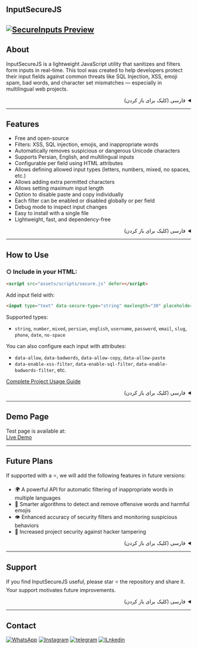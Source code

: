 
<h2 dir="ltr">InputSecureJS</h2>

[![SecureInputs Preview](http://amir8218.ir/GitHub/InputSecureJS/images/img.png)](https://github.com/Amir-Hosein-Amiri/InputSecureJS)
---

<h2 dir="ltr">About</h2>

InputSecureJS is a lightweight JavaScript utility that sanitizes and filters form inputs in real-time.
This tool was created to help developers protect their input fields against common threats like SQL Injection, XSS, emoji spam, bad words, and character set mismatches — especially in multilingual web projects.

<details dir="rtl">
<summary>فارسی (کلیک برای باز کردن)</summary> <br>

InputSecureJS یک ابزار سبک جاوااسکریپتی است که به‌صورت لحظه‌ای ورودی‌های فرم را پاک‌سازی و فیلتر می‌کند.
این ابزار برای کمک به توسعه‌دهندگان طراحی شده تا از فیلدهای ورودی در برابر تهدیدهای رایجی مانند تزریق SQL، حملات XSS، اسپم ایموجی، کلمات نامناسب و ناسازگاری کاراکترها — به‌ویژه در پروژه‌های چندزبانه — محافظت کنند.
</details>

---
<h2 dir="ltr">Features</h2>

- Free and open-source
- Filters: XSS, SQL injection, emojis, and inappropriate words
- Automatically removes suspicious or dangerous Unicode characters
- Supports Persian, English, and multilingual inputs
- Configurable per field using HTML attributes
- Allows defining allowed input types (letters, numbers, mixed, no spaces, etc.)
- Allows adding extra permitted characters
- Allows setting maximum input length
- Option to disable paste and copy individually
- Each filter can be enabled or disabled globally or per field
- Debug mode to inspect input changes
- Easy to install with a single file
- Lightweight, fast, and dependency-free



<details dir="rtl">
<summary>فارسی (کلیک برای باز کردن)</summary> <br>

- رایگان و متن‌باز
- فیلتر کردن: XSS، تزریق SQL، ایموجی، کلمات نامناسب
- حذف خودکار کاراکترهای مشکوک یا خطرناک یونیکد
- پشتیبانی از فارسی، انگلیسی و زبان‌های چندگانه
- تنظیم‌پذیر برای هر فیلد با استفاده از اتریبیوت‌های HTML
- امکان تعیین نوع ورودی مجاز (حروف، اعداد، ترکیبی، بدون فاصله و...)
- امکان تنظیم حروف یا کاراکترهای مجاز اضافه
- امکان تنظیم حداکثر تعداد کاراکتر ورودی
- امکان غیرفعال‌سازی paste و copy به‌صورت جداگانه
- امکان فعال یا غیرفعال‌سازی هر فیلتر به‌صورت سراسری یا در سطح هر فیلد
- حالت Debug برای بررسی تغییرات ورودی‌ها
- نصب آسان تنها با یک فایل
- سبک، سریع و بدون وابستگی
</details>

---
<h2 dir="ltr">How to Use</h2>

### ○ Include in your HTML:
```html
<script src="assets/scripts/secure.js" defer></script>
```

Add input field with:
```html
<input type="text" data-secure-type="string" maxlength="30" placeholder="Type letters only" />
```

Supported types:
- `string`, `number`, `mixed`, `persian`, `english`, `username`, `password`, `email`, `slug`, `phone`, `date`, `no-space`

You can also configure each input with attributes:
- `data-allow`, `data-badwords`, `data-allow-copy`, `data-allow-paste`
- `data-enable-xss-filter`, `data-enable-sql-filter`, `data-enable-badwords-filter`, etc.

<a href="https://github.com/Amir-Hosein-Amiri/InputSecureJS/blob/main/help.md" target="_blank">Complete Project Usage Guide</a>


<details dir="rtl">
<summary>فارسی (کلیک برای باز کردن)</summary> <br>

### ○ افزودن به HTML:
```html
<script src="assets/scripts/secure.js" defer></script>
```

افزودن ورودی:
```html
<input type="text" data-secure-type="string" maxlength="30" placeholder="فقط حروف مجاز" />
```

نوع‌های قابل پشتیبانی:
- `string`, `number`, `mixed`, `persian`, `english`, `username`, `password`, `email`, `slug`, `phone`, `date`, `no-space`

اتریبیوت‌های قابل پشتیبانی:
- `data-allow`, `data-badwords`, `data-allow-copy`, `data-allow-paste`
- `data-enable-xss-filter`, `data-enable-sql-filter`, `data-enable-badwords-filter`, و غیره

<a href="https://github.com/Amir-Hosein-Amiri/InputSecureJS/blob/main/help.md" target="_blank">راهنمای کامل استفاده از پروژه</a>

</details>

---
<h2 dir="ltr">Demo Page</h2>

Test page is available at:  
<a href="https://inputsecurejs.vercel.app/" target="_blank">Live Demo</a>

---
<h2 dir="ltr">Future Plans</h2>

If supported with a ⭐, we will add the following features in future versions:

- 🌍 A powerful API for automatic filtering of inappropriate words in multiple languages
- 🧠 Smarter algorithms to detect and remove offensive words and harmful emojis
- 👁️ Enhanced accuracy of security filters and monitoring suspicious behaviors
- 🔐 Increased project security against hacker tampering





<details dir="rtl">
<summary>فارسی (کلیک برای باز کردن)</summary> <br>
اگر حمایت شود ⭐، در نسخه‌های آینده این ویژگی‌ها را اضافه می‌کنیم:

- 🌍 API قدرتمند برای فیلتر خودکار کلمات نامناسب به چند زبان مختلف
- 🧠 الگوریتم هوشمندتر برای تشخیص و حذف فحش و ایموجی‌های مخرب
- 👁️ افزایش دقت فیلتر امنیتی و بررسی رفتارهای مشکوک
- 🔐 افزایش امنیت بیشتر پروژه در مقابل دستکاری هکرها
</details>

---
<h2 dir="ltr">Support</h2>

If you find InputSecureJS useful, please star ⭐ the repository and share it.  
Your support motivates future improvements.

<details dir="rtl">
<summary>فارسی (کلیک برای باز کردن)</summary> <br>

اگر InputSecureJSبراتون مفید بود لطفاً به پروژه ⭐ بدید و آن را به اشتراک بگذارید.  
حمایت شما باعث دلگرمی ماست.
</details>

---
<h2 dir="ltr">Contact</h2>

 <p dir="auto">
    <a href="https://wa.me/+989201342023" rel="nofollow"><img src="https://img.shields.io/badge/WhatsApp-url?style=for-the-badge&logo=WhatsApp&logoColor=%2325D366&color=%23082032" alt="WhatsApp" style="max-width: 100%;"></a>
    <a href="https://www.instagram.com/amir._.ea_" rel="nofollow"><img src="https://img.shields.io/badge/instagram-%23082032?style=for-the-badge&logo=instagram&logoColor=%23FD0AB6&color=%23082032" alt="Instagram" style="max-width: 100%;"></a>
    <a href="https://t.me/Ami_ea" rel="nofollow"><img src="https://img.shields.io/badge/telegram-url?style=for-the-badge&logo=telegram&logoColor=%232CA5E0&color=%23082032" alt="telegram" style="max-width: 100%;"></a>
        <a href="https://www.linkedin.com/in/amir-hosein-amiri" rel="nofollow"><img src="https://amir8218.ir/GitHub/Logo/Profiles/LINKEDIN%20.svg" alt="lLnkedin" style="max-width: 100%;"></a>


